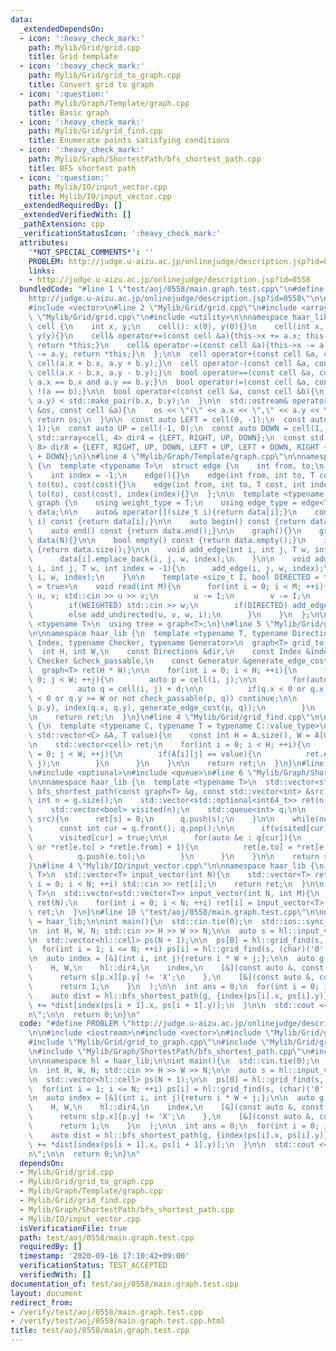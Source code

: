 ```yaml
---
data:
  _extendedDependsOn:
  - icon: ':heavy_check_mark:'
    path: Mylib/Grid/grid.cpp
    title: Grid template
  - icon: ':heavy_check_mark:'
    path: Mylib/Grid/grid_to_graph.cpp
    title: Convert grid to graph
  - icon: ':question:'
    path: Mylib/Graph/Template/graph.cpp
    title: Basic graph
  - icon: ':heavy_check_mark:'
    path: Mylib/Grid/grid_find.cpp
    title: Enumerate points satisfying conditions
  - icon: ':heavy_check_mark:'
    path: Mylib/Graph/ShortestPath/bfs_shortest_path.cpp
    title: BFS shortest path
  - icon: ':question:'
    path: Mylib/IO/input_vector.cpp
    title: Mylib/IO/input_vector.cpp
  _extendedRequiredBy: []
  _extendedVerifiedWith: []
  _pathExtension: cpp
  _verificationStatusIcon: ':heavy_check_mark:'
  attributes:
    '*NOT_SPECIAL_COMMENTS*': ''
    PROBLEM: http://judge.u-aizu.ac.jp/onlinejudge/description.jsp?id=0558
    links:
    - http://judge.u-aizu.ac.jp/onlinejudge/description.jsp?id=0558
  bundledCode: "#line 1 \"test/aoj/0558/main.graph.test.cpp\"\n#define PROBLEM \"\
    http://judge.u-aizu.ac.jp/onlinejudge/description.jsp?id=0558\"\n\n#include <iostream>\n\
    #include <vector>\n#line 2 \"Mylib/Grid/grid.cpp\"\n#include <array>\n#line 4\
    \ \"Mylib/Grid/grid.cpp\"\n#include <utility>\n\nnamespace haar_lib {\n  struct\
    \ cell {\n    int x, y;\n    cell(): x(0), y(0){}\n    cell(int x, int y): x(x),\
    \ y(y){}\n    cell& operator+=(const cell &a){this->x += a.x; this->y += a.y;\
    \ return *this;}\n    cell& operator-=(const cell &a){this->x -= a.x; this->y\
    \ -= a.y; return *this;}\n  };\n\n  cell operator+(const cell &a, const cell &b){return\
    \ cell(a.x + b.x, a.y + b.y);}\n  cell operator-(const cell &a, const cell &b){return\
    \ cell(a.x - b.x, a.y - b.y);}\n  bool operator==(const cell &a, const cell &b){return\
    \ a.x == b.x and a.y == b.y;}\n  bool operator!=(const cell &a, const cell &b){return\
    \ !(a == b);}\n\n  bool operator<(const cell &a, const cell &b){\n    return std::make_pair(a.x,\
    \ a.y) < std::make_pair(b.x, b.y);\n  }\n\n  std::ostream& operator<<(std::ostream\
    \ &os, const cell &a){\n    os << \"(\" << a.x << \",\" << a.y << \")\";\n   \
    \ return os;\n  }\n\n  const auto LEFT = cell(0, -1);\n  const auto RIGHT = cell(0,\
    \ 1);\n  const auto UP = cell(-1, 0);\n  const auto DOWN = cell(1, 0);\n\n  const\
    \ std::array<cell, 4> dir4 = {LEFT, RIGHT, UP, DOWN};\n  const std::array<cell,\
    \ 8> dir8 = {LEFT, RIGHT, UP, DOWN, LEFT + UP, LEFT + DOWN, RIGHT + UP, RIGHT\
    \ + DOWN};\n}\n#line 4 \"Mylib/Graph/Template/graph.cpp\"\n\nnamespace haar_lib\
    \ {\n  template <typename T>\n  struct edge {\n    int from, to;\n    T cost;\n\
    \    int index = -1;\n    edge(){}\n    edge(int from, int to, T cost): from(from),\
    \ to(to), cost(cost){}\n    edge(int from, int to, T cost, int index): from(from),\
    \ to(to), cost(cost), index(index){}\n  };\n\n  template <typename T>\n  struct\
    \ graph {\n    using weight_type = T;\n    using edge_type = edge<T>;\n\n    std::vector<std::vector<edge<T>>>\
    \ data;\n\n    auto& operator[](size_t i){return data[i];}\n    const auto& operator[](size_t\
    \ i) const {return data[i];}\n\n    auto begin() const {return data.begin();}\n\
    \    auto end() const {return data.end();}\n\n    graph(){}\n    graph(int N):\
    \ data(N){}\n\n    bool empty() const {return data.empty();}\n    int size() const\
    \ {return data.size();}\n\n    void add_edge(int i, int j, T w, int index = -1){\n\
    \      data[i].emplace_back(i, j, w, index);\n    }\n\n    void add_undirected(int\
    \ i, int j, T w, int index = -1){\n      add_edge(i, j, w, index);\n      add_edge(j,\
    \ i, w, index);\n    }\n\n    template <size_t I, bool DIRECTED = true, bool WEIGHTED\
    \ = true>\n    void read(int M){\n      for(int i = 0; i < M; ++i){\n        int\
    \ u, v; std::cin >> u >> v;\n        u -= I;\n        v -= I;\n        T w = 1;\n\
    \        if(WEIGHTED) std::cin >> w;\n        if(DIRECTED) add_edge(u, v, w, i);\n\
    \        else add_undirected(u, v, w, i);\n      }\n    }\n  };\n\n  template\
    \ <typename T>\n  using tree = graph<T>;\n}\n#line 5 \"Mylib/Grid/grid_to_graph.cpp\"\
    \n\nnamespace haar_lib {\n  template <typename T, typename Directions, typename\
    \ Index, typename Checker, typename Generator>\n  graph<T> grid_to_graph(\n  \
    \  int H, int W,\n    const Directions &dir,\n    const Index &index,\n    const\
    \ Checker &check_passable,\n    const Generator &generate_edge_cost\n  ){\n  \
    \  graph<T> ret(H * W);\n\n    for(int i = 0; i < H; ++i){\n      for(int j =\
    \ 0; j < W; ++j){\n        auto p = cell(i, j);\n\n        for(auto &d : dir){\n\
    \          auto q = cell(i, j) + d;\n\n          if(q.x < 0 or q.x >= H or q.y\
    \ < 0 or q.y >= W or not check_passable(p, q)) continue;\n\n          ret.add_edge(index(p.x,\
    \ p.y), index(q.x, q.y), generate_edge_cost(p, q));\n        }\n      }\n    }\n\
    \n    return ret;\n  }\n}\n#line 4 \"Mylib/Grid/grid_find.cpp\"\n\nnamespace haar_lib\
    \ {\n  template <typename C, typename T = typename C::value_type>\n  auto grid_find(const\
    \ std::vector<C> &A, T value){\n    const int H = A.size(), W = A[0].size();\n\
    \n    std::vector<cell> ret;\n    for(int i = 0; i < H; ++i){\n      for(int j\
    \ = 0; j < W; ++j){\n        if(A[i][j] == value){\n          ret.emplace_back(i,\
    \ j);\n        }\n      }\n    }\n\n    return ret;\n  }\n}\n#line 3 \"Mylib/Graph/ShortestPath/bfs_shortest_path.cpp\"\
    \n#include <optional>\n#include <queue>\n#line 6 \"Mylib/Graph/ShortestPath/bfs_shortest_path.cpp\"\
    \n\nnamespace haar_lib {\n  template <typename T>\n  std::vector<std::optional<int64_t>>\
    \ bfs_shortest_path(const graph<T> &g, const std::vector<int> &src){\n    const\
    \ int n = g.size();\n    std::vector<std::optional<int64_t>> ret(n, std::nullopt);\n\
    \    std::vector<bool> visited(n);\n    std::queue<int> q;\n\n    for(auto s :\
    \ src){\n      ret[s] = 0;\n      q.push(s);\n    }\n\n    while(not q.empty()){\n\
    \      const int cur = q.front(); q.pop();\n\n      if(visited[cur]) continue;\n\
    \      visited[cur] = true;\n\n      for(auto &e : g[cur]){\n        if(not ret[e.to]\
    \ or *ret[e.to] > *ret[e.from] + 1){\n          ret[e.to] = *ret[e.from] + 1;\n\
    \          q.push(e.to);\n        }\n      }\n    }\n\n    return ret;\n  }\n\
    }\n#line 4 \"Mylib/IO/input_vector.cpp\"\n\nnamespace haar_lib {\n  template <typename\
    \ T>\n  std::vector<T> input_vector(int N){\n    std::vector<T> ret(N);\n    for(int\
    \ i = 0; i < N; ++i) std::cin >> ret[i];\n    return ret;\n  }\n\n  template <typename\
    \ T>\n  std::vector<std::vector<T>> input_vector(int N, int M){\n    std::vector<std::vector<T>>\
    \ ret(N);\n    for(int i = 0; i < N; ++i) ret[i] = input_vector<T>(M);\n    return\
    \ ret;\n  }\n}\n#line 10 \"test/aoj/0558/main.graph.test.cpp\"\n\nnamespace hl\
    \ = haar_lib;\n\nint main(){\n  std::cin.tie(0);\n  std::ios::sync_with_stdio(false);\n\
    \n  int H, W, N; std::cin >> H >> W >> N;\n\n  auto s = hl::input_vector<std::string>(H);\n\
    \n  std::vector<hl::cell> ps(N + 1);\n\n  ps[0] = hl::grid_find(s, 'S')[0];\n\n\
    \  for(int i = 1; i <= N; ++i) ps[i] = hl::grid_find(s, (char)('0' + i))[0];\n\
    \n  auto index = [&](int i, int j){return i * W + j;};\n\n  auto g = hl::grid_to_graph<int>(\n\
    \    H, W,\n    hl::dir4,\n    index,\n    [&](const auto &, const auto &p){\n\
    \      return s[p.x][p.y] != 'X';\n    },\n    [&](const auto &, const auto &){\n\
    \      return 1;\n    }\n  );\n\n  int ans = 0;\n  for(int i = 0; i < N; ++i){\n\
    \    auto dist = hl::bfs_shortest_path(g, {index(ps[i].x, ps[i].y)});\n    ans\
    \ += *dist[index(ps[i + 1].x, ps[i + 1].y)];\n  }\n\n  std::cout << ans << \"\\\
    n\";\n\n  return 0;\n}\n"
  code: "#define PROBLEM \"http://judge.u-aizu.ac.jp/onlinejudge/description.jsp?id=0558\"\
    \n\n#include <iostream>\n#include <vector>\n#include \"Mylib/Grid/grid.cpp\"\n\
    #include \"Mylib/Grid/grid_to_graph.cpp\"\n#include \"Mylib/Grid/grid_find.cpp\"\
    \n#include \"Mylib/Graph/ShortestPath/bfs_shortest_path.cpp\"\n#include \"Mylib/IO/input_vector.cpp\"\
    \n\nnamespace hl = haar_lib;\n\nint main(){\n  std::cin.tie(0);\n  std::ios::sync_with_stdio(false);\n\
    \n  int H, W, N; std::cin >> H >> W >> N;\n\n  auto s = hl::input_vector<std::string>(H);\n\
    \n  std::vector<hl::cell> ps(N + 1);\n\n  ps[0] = hl::grid_find(s, 'S')[0];\n\n\
    \  for(int i = 1; i <= N; ++i) ps[i] = hl::grid_find(s, (char)('0' + i))[0];\n\
    \n  auto index = [&](int i, int j){return i * W + j;};\n\n  auto g = hl::grid_to_graph<int>(\n\
    \    H, W,\n    hl::dir4,\n    index,\n    [&](const auto &, const auto &p){\n\
    \      return s[p.x][p.y] != 'X';\n    },\n    [&](const auto &, const auto &){\n\
    \      return 1;\n    }\n  );\n\n  int ans = 0;\n  for(int i = 0; i < N; ++i){\n\
    \    auto dist = hl::bfs_shortest_path(g, {index(ps[i].x, ps[i].y)});\n    ans\
    \ += *dist[index(ps[i + 1].x, ps[i + 1].y)];\n  }\n\n  std::cout << ans << \"\\\
    n\";\n\n  return 0;\n}\n"
  dependsOn:
  - Mylib/Grid/grid.cpp
  - Mylib/Grid/grid_to_graph.cpp
  - Mylib/Graph/Template/graph.cpp
  - Mylib/Grid/grid_find.cpp
  - Mylib/Graph/ShortestPath/bfs_shortest_path.cpp
  - Mylib/IO/input_vector.cpp
  isVerificationFile: true
  path: test/aoj/0558/main.graph.test.cpp
  requiredBy: []
  timestamp: '2020-09-16 17:10:42+09:00'
  verificationStatus: TEST_ACCEPTED
  verifiedWith: []
documentation_of: test/aoj/0558/main.graph.test.cpp
layout: document
redirect_from:
- /verify/test/aoj/0558/main.graph.test.cpp
- /verify/test/aoj/0558/main.graph.test.cpp.html
title: test/aoj/0558/main.graph.test.cpp
---
```

